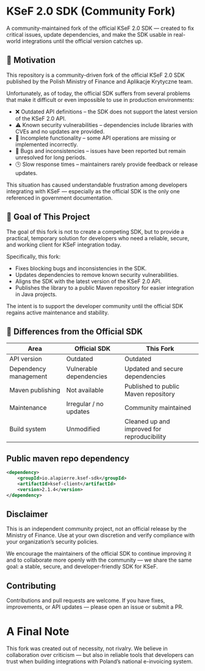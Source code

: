 # KSeF 2.0 SDK (Community Fork)

A community-maintained fork of the official KSeF 2.0 SDK — created to fix critical issues, update dependencies, and make the SDK usable in real-world integrations until the official version catches up.

## 🚀 Motivation

This repository is a community-driven fork of the official KSeF 2.0 SDK
published by the Polish Ministry of Finance and Aplikacje Krytyczne team.

Unfortunately, as of today, the official SDK suffers from several problems that make it difficult or even impossible to use in production environments:

- ❌ Outdated API definitions – the SDK does not support the latest version of the KSeF 2.0 API.
- ⚠️ Known security vulnerabilities – dependencies include libraries with CVEs and no updates are provided.
- 🧩 Incomplete functionality – some API operations are missing or implemented incorrectly.
- 🐛 Bugs and inconsistencies – issues have been reported but remain unresolved for long periods.
- 🕒 Slow response times – maintainers rarely provide feedback or release updates.

This situation has caused understandable frustration among developers integrating with KSeF — especially as the official SDK is the only one referenced in government documentation.

## 🎯 Goal of This Project

The goal of this fork is not to create a competing SDK, but to provide a practical, temporary solution for developers who need a reliable, secure, and working client for KSeF integration today.

Specifically, this fork:

- Fixes blocking bugs and inconsistencies in the SDK.
- Updates dependencies to remove known security vulnerabilities.
- Aligns the SDK with the latest version of the KSeF 2.0 API.
- Publishes the library to a public Maven repository for easier integration in Java projects.

The intent is to support the developer community until the official SDK regains active maintenance and stability.

## 🧱 Differences from the Official SDK


| Area                  | Official SDK            | This Fork                                   |
|-----------------------|-------------------------|---------------------------------------------|
| API version           | 	Outdated               | Outdated                                    |
| Dependency management | Vulnerable dependencies | Updated and secure dependencies             |
| Maven publishing	     | Not available           | Published to public Maven repository        |
| Maintenance           | 	Irregular / no updates | Community maintained                        |
| Build system          | 	Unmodified             | Cleaned up and improved for reproducibility |

## Public maven repo dependency

````xml
<dependency>
    <groupId>io.alapierre.ksef-sdk</groupId>
    <artifactId>ksef-client</artifactId>
    <version>2.1.4</version>
</dependency>
````

## Disclaimer

This is an independent community project, not an official release by the Ministry of Finance.
Use at your own discretion and verify compliance with your organization’s security policies.

We encourage the maintainers of the official SDK to continue improving it and to collaborate more openly with the community — we share the same goal: a stable, secure, and developer-friendly SDK for KSeF.

## Contributing

Contributions and pull requests are welcome.
If you have fixes, improvements, or API updates — please open an issue or submit a PR.

# A Final Note

This fork was created out of necessity, not rivalry.
We believe in collaboration over criticism — but also in reliable tools that developers can trust when building integrations with Poland’s national e-invoicing system.